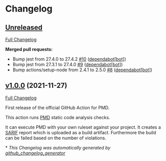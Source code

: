 # Changelog

## [Unreleased](https://github.com/pmd/pmd-github-action/tree/HEAD)

[Full Changelog](https://github.com/pmd/pmd-github-action/compare/v1.0.0...HEAD)

**Merged pull requests:**

- Bump jest from 27.4.0 to 27.4.2 [\#10](https://github.com/pmd/pmd-github-action/pull/10) ([dependabot[bot]](https://github.com/apps/dependabot))
- Bump jest from 27.3.1 to 27.4.0 [\#9](https://github.com/pmd/pmd-github-action/pull/9) ([dependabot[bot]](https://github.com/apps/dependabot))
- Bump actions/setup-node from 2.4.1 to 2.5.0 [\#8](https://github.com/pmd/pmd-github-action/pull/8) ([dependabot[bot]](https://github.com/apps/dependabot))

## [v1.0.0](https://github.com/pmd/pmd-github-action/tree/v1.0.0) (2021-11-27)

[Full Changelog](https://github.com/pmd/pmd-github-action/compare/7a92e4f0f1a963c40cf10ad9d01e4140ffe354e2...v1.0.0)

First release of the official GitHub Action for PMD.

This action runs [PMD](https://pmd.github.io) static code analysis checks.

It can execute PMD with your own ruleset against your project. It creates a [SARIF](https://docs.oasis-open.org/sarif/sarif/v2.1.0/sarif-v2.1.0.html) report which is uploaded as a build artifact. Furthermore the build can be failed based on the number of violations.




\* *This Changelog was automatically generated by [github_changelog_generator](https://github.com/github-changelog-generator/github-changelog-generator)*
